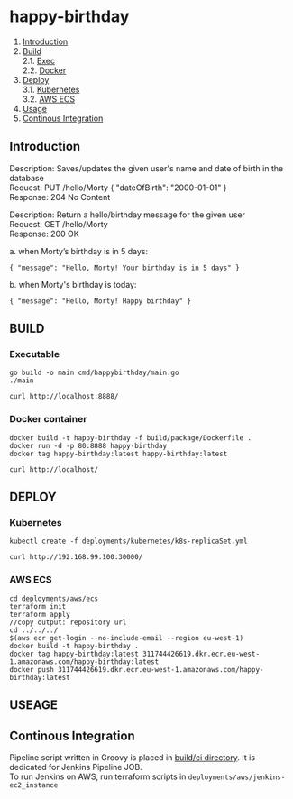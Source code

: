 # happy-birthday

1. [Introduction](#intro)
2. [Build](#build) <br>
   2.1. [Exec](#build.exe) <br>
   2.2. [Docker](#build.docker)
3. [Deploy](#deploy) <br>
 3.1. [Kubernetes](#deploy.k8s) <br>
 3.2. [AWS ECS](#deploy.ecs)
4. [Usage](#usage)
5. [Continous Integration](#ci)


## Introduction <a name="intro"></a>

Description: Saves/updates the given user's name and date of birth in the database <br>
  Request: PUT /hello/Morty { "dateOfBirth": "2000-01-01" } <br>
  Response: 204 No Content <br>

Description: Return a hello/birthday message for the given user <br>
  Request: GET /hello/Morty <br>
  Response: 200 OK <br>

a. when Morty’s birthday is in 5 days:<br>
```
{ "message": "Hello, Morty! Your birthday is in 5 days" }
```
b. when Morty's birthday is today: <br>
```
{ "message": "Hello, Morty! Happy birthday" }
```

## BUILD <a name="build"></a>

### Executable <a name="build.exe"></a>
```
go build -o main cmd/happybirthday/main.go
./main

curl http://localhost:8888/
```

### Docker container <a name="build.docker"></a>
```
docker build -t happy-birthday -f build/package/Dockerfile .
docker run -d -p 80:8888 happy-birthday
docker tag happy-birthday:latest happy-birthday:latest

curl http://localhost/
```

## DEPLOY <a name="deploy"></a>

### Kubernetes <a name="deploy.k8s"></a>
```
kubectl create -f deployments/kubernetes/k8s-replicaSet.yml

curl http://192.168.99.100:30000/
```

### AWS ECS <a name="deploy.ecs"></a>
```
cd deployments/aws/ecs
terraform init
terraform apply
//copy output: repository url
cd ../../../
$(aws ecr get-login --no-include-email --region eu-west-1)
docker build -t happy-birthday .
docker tag happy-birthday:latest 311744426619.dkr.ecr.eu-west-1.amazonaws.com/happy-birthday:latest
docker push 311744426619.dkr.ecr.eu-west-1.amazonaws.com/happy-birthday:latest
```

## USEAGE <a name="usage"></a>


## Continous Integration <a name="ci"></a>
Pipeline script written in Groovy is placed in [build/ci directory](https://github.com/ds4tech/happy-birthday/blob/master/build/ci/pipeline.yaml). It is dedicated for Jenkins Pipeline JOB. <br>
To run Jenkins on AWS, run terraform scripts in ```deployments/aws/jenkins-ec2_instance```
